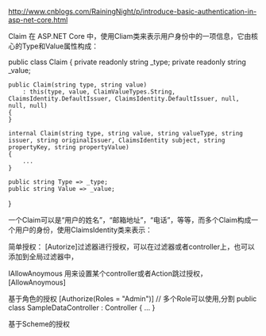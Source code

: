 http://www.cnblogs.com/RainingNight/p/introduce-basic-authentication-in-asp-net-core.html

Claim
在 ASP.NET Core 中，使用Cliam类来表示用户身份中的一项信息，它由核心的Type和Value属性构成：

public class Claim
{
    private readonly string _type;
    private readonly string _value;

    public Claim(string type, string value)
        : this(type, value, ClaimValueTypes.String, ClaimsIdentity.DefaultIssuer, ClaimsIdentity.DefaultIssuer, null, null, null)
    {
    }

    internal Claim(string type, string value, string valueType, string issuer, string originalIssuer, ClaimsIdentity subject, string propertyKey, string propertyValue)
    {
        ...
    }

    public string Type => _type;
    public string Value => _value;
}

一个Claim可以是“用户的姓名”，“邮箱地址”，“电话”，等等，而多个Claim构成一个用户的身份，使用ClaimsIdentity类来表示：



简单授权：
[Autorize]过滤器进行授权，可以在过滤器或者controller上，也可以添加到全局过滤器中，

IAllowAnoymous 用来设置某个controller或者Action跳过授权，
[AllowAnoymous]


基于角色的授权
[Authorize(Roles = "Admin")] // 多个Role可以使用,分割
public class SampleDataController : Controller
{
    ...
}

基于Scheme的授权











